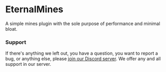 # EternalMines

A simple mines plugin with the sole purpose of performance and minimal bloat.

### Support
If there's anything we left out, you have a question, you want to report a bug, or anything else, please [join our Discord server](https://discord.gg/B9uCCVF).  We offer any and all support in our server.
